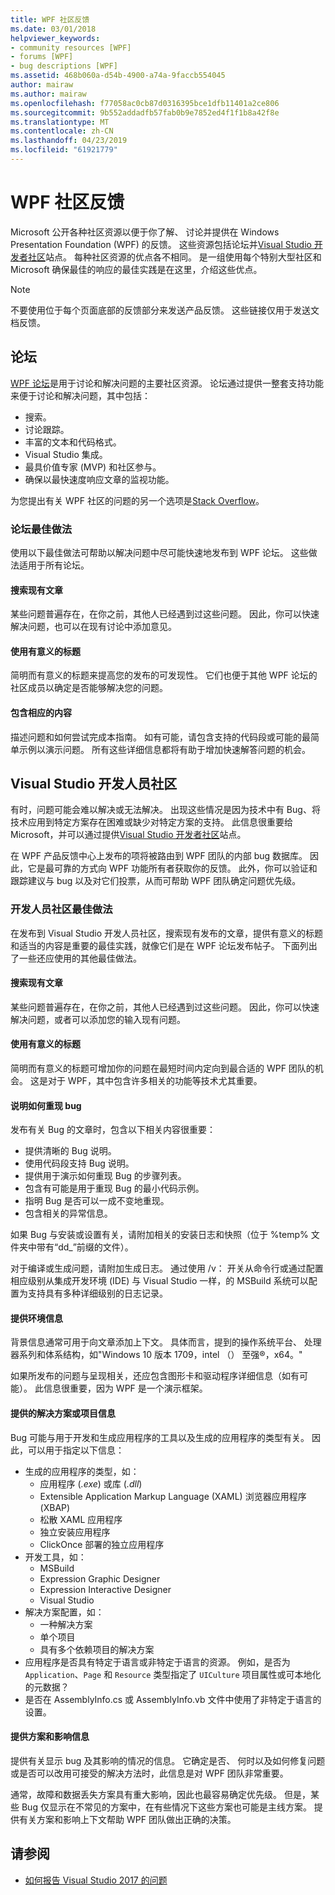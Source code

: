 ```yaml
---
title: WPF 社区反馈
ms.date: 03/01/2018
helpviewer_keywords:
- community resources [WPF]
- forums [WPF]
- bug descriptions [WPF]
ms.assetid: 468b060a-d54b-4900-a74a-9faccb554045
author: mairaw
ms.author: mairaw
ms.openlocfilehash: f77058ac0cb87d0316395bce1dfb11401a2ce806
ms.sourcegitcommit: 9b552addadfb57fab0b9e7852ed4f1f1b8a42f8e
ms.translationtype: MT
ms.contentlocale: zh-CN
ms.lasthandoff: 04/23/2019
ms.locfileid: "61921779"
---
```

# <a name="wpf-community-feedback"></a>WPF 社区反馈

Microsoft 公开各种社区资源以便于你了解、 讨论并提供在 Windows Presentation Foundation (WPF) 的反馈。 这些资源包括论坛并[Visual Studio 开发者社区](https://developercommunity.visualstudio.com/)站点。 每种社区资源的优点各不相同。 是一组使用每个特别大型社区和 Microsoft 确保最佳的响应的最佳实践是在这里，介绍这些优点。

> [!NOTE]
> 不要使用位于每个页面底部的反馈部分来发送产品反馈。 这些链接仅用于发送文档反馈。

## <a name="forums"></a>论坛

[WPF 论坛](https://social.msdn.microsoft.com/Forums/vstudio/en-US/home?forum=wpf)是用于讨论和解决问题的主要社区资源。 论坛通过提供一整套支持功能来便于讨论和解决问题，其中包括：

- 搜索。
- 讨论跟踪。
- 丰富的文本和代码格式。
- Visual Studio 集成。
- 最具价值专家 (MVP) 和社区参与。
- 确保以最快速度响应文章的监视功能。

为您提出有关 WPF 社区的问题的另一个选项是[Stack Overflow](https://stackoverflow.com/questions/tagged/wpf)。

### <a name="forum-best-practices"></a>论坛最佳做法

使用以下最佳做法可帮助以解决问题中尽可能快速地发布到 WPF 论坛。 这些做法适用于所有论坛。

#### <a name="search-existing-posts"></a>搜索现有文章

某些问题普遍存在，在你之前，其他人已经遇到过这些问题。 因此，你可以快速解决问题，也可以在现有讨论中添加意见。

#### <a name="use-meaningful-titles"></a>使用有意义的标题

简明而有意义的标题来提高您的发布的可发现性。 它们也便于其他 WPF 论坛的社区成员以确定是否能够解决您的问题。

#### <a name="include-appropriate-content"></a>包含相应的内容

描述问题和如何尝试完成本指南。 如有可能，请包含支持的代码段或可能的最简单示例以演示问题。 所有这些详细信息都将有助于增加快速解答问题的机会。

## <a name="visual-studio-developer-community"></a>Visual Studio 开发人员社区

有时，问题可能会难以解决或无法解决。 出现这些情况是因为技术中有 Bug、将技术应用到特定方案存在困难或缺少对特定方案的支持。 此信息很重要给 Microsoft，并可以通过提供[Visual Studio 开发者社区](https://developercommunity.visualstudio.com/)站点。

在 WPF 产品反馈中心上发布的项将被路由到 WPF 团队的内部 bug 数据库。 因此，它是最可靠的方式向 WPF 功能所有者获取你的反馈。 此外，你可以验证和跟踪建议与 bug 以及对它们投票，从而可帮助 WPF 团队确定问题优先级。

### <a name="developer-community-best-practices"></a>开发人员社区最佳做法

在发布到 Visual Studio 开发人员社区，搜索现有发布的文章，提供有意义的标题和适当的内容是重要的最佳实践，就像它们是在 WPF 论坛发布帖子。 下面列出了一些还应使用的其他最佳做法。

#### <a name="search-existing-posts"></a>搜索现有文章

某些问题普遍存在，在你之前，其他人已经遇到过这些问题。 因此，你可以快速解决问题，或者可以添加您的输入现有问题。

#### <a name="use-meaningful-titles"></a>使用有意义的标题

简明而有意义的标题可增加你的问题在最短时间内定向到最合适的 WPF 团队的机会。 这是对于 WPF，其中包含许多相关的功能等技术尤其重要。

#### <a name="describe-how-to-reproduce-your-bug"></a>说明如何重现 bug

发布有关 Bug 的文章时，包含以下相关内容很重要：

- 提供清晰的 Bug 说明。
- 使用代码段支持 Bug 说明。
- 提供用于演示如何重现 Bug 的步骤列表。
- 包含有可能是用于重现 Bug 的最小代码示例。
- 指明 Bug 是否可以一成不变地重现。
- 包含相关的异常信息。

 如果 Bug 与安装或设置有关，请附加相关的安装日志和快照（位于 %temp% 文件夹中带有“dd_”前缀的文件）。

 对于编译或生成问题，请附加生成日志。 通过使用 /v： 开关从命令行或通过配置相应级别从集成开发环境 (IDE) 与 Visual Studio 一样，的 MSBuild 系统可以配置为支持具有多种详细级别的日志记录。

#### <a name="provide-environment-information"></a>提供环境信息

背景信息通常可用于向文章添加上下文。 具体而言，提到的操作系统平台、 处理器系列和体系结构，如"Windows 10 版本 1709，intel （） 至强®，x64。"

如果所发布的问题与呈现相关，还应包含图形卡和驱动程序详细信息（如有可能）。 此信息很重要，因为 WPF 是一个演示框架。

#### <a name="provide-solution-or-project-information"></a>提供的解决方案或项目信息

Bug 可能与用于开发和生成应用程序的工具以及生成的应用程序的类型有关。 因此，可以用于指定以下信息：

- 生成的应用程序的类型，如：
  - 应用程序 (*.exe*) 或库 (*.dll*)
  - Extensible Application Markup Language (XAML) 浏览器应用程序 (XBAP)
  - 松散 XAML 应用程序
  - 独立安装应用程序
  - ClickOnce 部署的独立应用程序
- 开发工具，如：
  - MSBuild
  - Expression Graphic Designer
  - Expression Interactive Designer
  - Visual Studio
- 解决方案配置，如：
  - 一种解决方案
  - 单个项目
  - 具有多个依赖项目的解决方案
- 应用程序是否具有特定于语言或非特定于语言的资源。 例如，是否为 `Application`、`Page` 和 `Resource` 类型指定了 `UICulture` 项目属性或可本地化的元数据？
- 是否在 AssemblyInfo.cs 或 AssemblyInfo.vb 文件中使用了非特定于语言的设置。

#### <a name="provide-scenario-and-impact-information"></a>提供方案和影响信息

提供有关显示 bug 及其影响的情况的信息。 它确定是否、 何时以及如何修复问题或是否可以改用可接受的解决方法时，此信息是对 WPF 团队非常重要。

通常，故障和数据丢失方案具有重大影响，因此也最容易确定优先级。 但是，某些 Bug 仅显示在不常见的方案中，在有些情况下这些方案也可能是主线方案。 提供有关方案和影响上下文帮助 WPF 团队做出正确的决策。

## <a name="see-also"></a>请参阅

- [如何报告 Visual Studio 2017 的问题](/visualstudio/ide/how-to-report-a-problem-with-visual-studio-2017)

